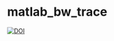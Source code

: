 # matlab_bw_trace

[![DOI](https://zenodo.org/badge/321494649.svg)](https://zenodo.org/badge/latestdoi/321494649)
